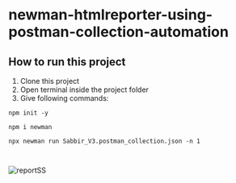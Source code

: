 # newman-htmlreporter-using-postman-collection-automation
## How to run this project

1. Clone this project
2. Open terminal inside the project folder
3. Give following commands:
```
npm init -y

npm i newman

npx newman run Sabbir_V3.postman_collection.json -n 1



```
![reportSS](https://user-images.githubusercontent.com/50478815/167196907-e10c9770-f75e-4eda-b337-7fd9aeca2d60.PNG)
